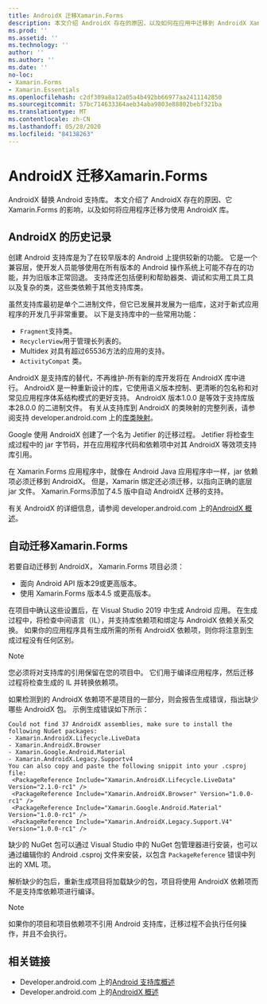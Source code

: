 ```yaml
---
title: AndroidX 迁移Xamarin.Forms
description: 本文介绍 AndroidX 存在的原因，以及如何在应用中迁移到 AndroidX Xamarin.Forms 。
ms.prod: ''
ms.assetid: ''
ms.technology: ''
author: ''
ms.author: ''
ms.date: ''
no-loc:
- Xamarin.Forms
- Xamarin.Essentials
ms.openlocfilehash: c2df309a8a12a05a4b492bb66977aa2411142850
ms.sourcegitcommit: 57bc714633364aeb34aba9803e88802bebf321ba
ms.translationtype: MT
ms.contentlocale: zh-CN
ms.lasthandoff: 05/28/2020
ms.locfileid: "84138263"
---
```

# <a name="androidx-migration-in-xamarinforms"></a>AndroidX 迁移Xamarin.Forms

AndroidX 替换 Android 支持库。 本文介绍了 AndroidX 存在的原因、它 Xamarin.Forms 的影响，以及如何将应用程序迁移为使用 AndroidX 库。

## <a name="history-of-androidx"></a>AndroidX 的历史记录

创建 Android 支持库是为了在较早版本的 Android 上提供较新的功能。 它是一个兼容层，使开发人员能够使用在所有版本的 Android 操作系统上可能不存在的功能，并为旧版本正常回退。 支持库还包括便利和帮助器类、调试和实用工具工具以及复杂的类，这些类依赖于其他支持库类。

虽然支持库最初是单个二进制文件，但它已发展并发展为一组库，这对于新式应用程序的开发几乎非常重要。 以下是支持库中的一些常用功能：

- `Fragment`支持类。
- `RecyclerView`用于管理长列表的。
- Multidex 对具有超过65536方法的应用的支持。
- `ActivityCompat` 类。

AndroidX 是支持库的替代，不再维护-所有新的库开发将在 AndroidX 库中进行。 AndroidX 是一种重新设计的库，它使用语义版本控制、更清晰的包名称和对常见应用程序体系结构模式的更好支持。 AndroidX 版本1.0.0 是等效于支持库版本28.0.0 的二进制文件。 有关从支持库到 AndroidX 的类映射的完整列表，请参阅支持 developer.android.com 上的[库类映射](https://developer.android.com/jetpack/androidx/migrate/class-mappings)。

Google 使用 AndroidX 创建了一个名为 Jetifier 的迁移过程。 Jetifier 将检查生成过程中的 jar 字节码，并在应用程序代码和依赖项中对其 AndroidX 等效项支持库引用。

在 Xamarin.Forms 应用程序中，就像在 Android Java 应用程序中一样，jar 依赖项必须迁移到 AndroidX。 但是，Xamarin 绑定还必须迁移，以指向正确的底层 jar 文件。 Xamarin.Forms添加了4.5 版中自动 AndroidX 迁移的支持。

有关 AndroidX 的详细信息，请参阅 developer.android.com 上的[AndroidX 概述](https://developer.android.com/jetpack/androidx)。

## <a name="automatic-migration-in-xamarinforms"></a>自动迁移Xamarin.Forms

若要自动迁移到 AndroidX， Xamarin.Forms 项目必须：

- 面向 Android API 版本29或更高版本。
- 使用 Xamarin.Forms 版本4.5 或更高版本。

在项目中确认这些设置后，在 Visual Studio 2019 中生成 Android 应用。 在生成过程中，将检查中间语言（IL），并支持库依赖项和绑定与 AndroidX 依赖关系交换。 如果你的应用程序具有生成所需的所有 AndroidX 依赖项，则你将注意到生成过程没有任何区别。

> [!NOTE]
> 您必须将对支持库的引用保留在您的项目中。 它们用于编译应用程序，然后迁移过程将检查生成的 IL 并转换依赖项。

如果检测到的 AndroidX 依赖项不是项目的一部分，则会报告生成错误，指出缺少哪些 AndroidX 包。 示例生成错误如下所示：

```
Could not find 37 AndroidX assemblies, make sure to install the following NuGet packages:
- Xamarin.AndroidX.Lifecycle.LiveData
- Xamarin.AndroidX.Browser
- Xamarin.Google.Android.Material
- Xamarin.AndroidX.Legacy.Supportv4
You can also copy and paste the following snippit into your .csproj file:
 <PackageReference Include="Xamarin.AndroidX.Lifecycle.LiveData" Version="2.1.0-rc1" />
 <PackageReference Include="Xamarin.AndroidX.Browser" Version="1.0.0-rc1" />
 <PackageReference Include="Xamarin.Google.Android.Material" Version="1.0.0-rc1" />
 <PackageReference Include="Xamarin.AndroidX.Legacy.Support.V4" Version="1.0.0-rc1" />
```

缺少的 NuGet 包可以通过 Visual Studio 中的 NuGet 包管理器进行安装，也可以通过编辑你的 Android .csproj 文件来安装，以包含 `PackageReference` 错误中列出的 XML 项。

解析缺少的包后，重新生成项目将加载缺少的包，项目将使用 AndroidX 依赖项而不是支持库依赖项进行编译。

> [!NOTE]
> 如果你的项目和项目依赖项不引用 Android 支持库，迁移过程不会执行任何操作，并且不会执行。

## <a name="related-links"></a>相关链接

- Developer.android.com 上的[Android 支持库概述](https://developer.android.com/topic/libraries/support-library/index)
- Developer.android.com 上的[AndroidX 概述](https://developer.android.com/jetpack/androidx)
